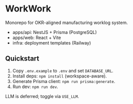 # WorkWork

Monorepo for OKR-aligned manufacturing worklog system.

- apps/api: NestJS + Prisma (PostgreSQL)
- apps/web: React + Vite
- infra: deployment templates (Railway)

## Quickstart

1. Copy `.env.example` to `.env` and set `DATABASE_URL`.
2. Install deps: `npm install` (workspace-aware).
3. Generate Prisma client: `npm run prisma:generate`.
4. Run dev: `npm run dev`.

LLM is deferred; toggle via `USE_LLM`.

